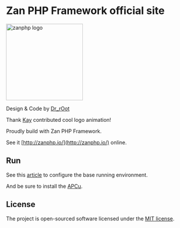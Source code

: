 # Zan PHP Framework official site

<img src="https://github.com/youzan/zanphp.io/blob/master/src/img/zan-logo-small@2x.png?raw=true" alt="zanphp logo" srcset="https://github.com/youzan/zanphp.io/blob/master/src/img/zan-logo-small.png?raw=true 1x, https://github.com/youzan/zanphp.io/blob/master/src/img/zan-logo-small@2x.png?raw=true 2x, https://github.com/youzan/zanphp.io/blob/master/src/img/zan-logo-small.png?raw=true" width="210" height="210">

Design & Code by [Dr_rOot](https://github.com/agalwood)

Thank [Kay](https://github.com/Raistlin916) contributed cool logo animation!

Proudly build with Zan PHP Framework.

See it [http://zanphp.io/](http://zanphp.io/) online.

## Run
See this [article](http://zanphp.io/guide) to configure the base running environment.

And be sure to install the [APCu](https://pecl.php.net/package/APCu).

## License
The project is open-sourced software licensed under the [MIT license](https://opensource.org/licenses/MIT).
